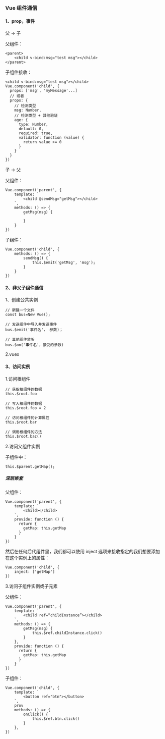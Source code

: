 ### Vue 组件通信

#### 1、prop，事件
父 -> 子

父组件：
```
<parent>
	<child v-bind:msg="test msg"></child>
</parent>
```

子组件接收：
```
<child v-bind:msg="test msg"></child>
Vue.component('child', {
  props: ['msg', 'myMessage'...]  
  // 或者
  props: {
	// 检测类型
    msg: Number,
    // 检测类型 + 其他验证
    age: {
      type: Number,
      default: 0,
      required: true,
      validator: function (value) {
        return value >= 0
      }
    }
  }
})
```

子 -> 父

父组件：

```
Vue.component('parent', {
	template: `
		<child @sendMsg="getMsg"></child>
	`,
	methods: () => {
		getMsg(msg) {
			
		}
	}
})
```

子组件： 

```
Vue.component('child', {
	methods: () => {
		sendMsg() {
			this.$emit('getMsg', 'msg');
		}
	}
})
```

#### 2、非父子组件通信

1、创建公共实例

```
// 新建一个文件
const bus=New Vue();

// 发送组件中导入并发送事件
bus.$emit('事件名'， 参数)；

// 其他组件监听
bus.$on('事件名'，接受的参数)
```

2.vuex

#### 3、访问实例

1.访问根组件

```
// 获取根组件的数据
this.$root.foo

// 写入根组件的数据
this.$root.foo = 2

// 访问根组件的计算属性
this.$root.bar

// 调用根组件的方法
this.$root.baz()
```

2.访问父组件实例

子组件中： 

```
this.$parent.getMap();
```

##### 深层嵌套

父组件：

```
Vue.component('parent', {
	template: `
		<child></child>
	`,
	provide: function () {
	  return {
	    getMap: this.getMap
	  }
	}
})

```

然后在任何后代组件里，我们都可以使用 inject 选项来接收指定的我们想要添加在这个实例上的属性：

```
Vue.component('child', {
	inject: ['getMap']
})
```

3.访问子组件实例或子元素

父组件：

```
Vue.component('parent', {
	template: `
		<child ref=“childInstance”></child>
	`,
	methods: () => {
		getMsg(msg) {
			this.$ref.childInstance.click()
		}
	},
	provide: function () {
	  return {
	    getMap: this.getMap
	  }
	}
})

```

子组件：

```
Vue.component('child', {
	template: `
		<button ref="btn"></button>
	`,
	prov
	methods: () => {
		onClick() {
			this.$ref.btn.click()
		}
	},
})
```




